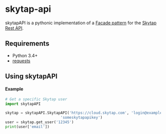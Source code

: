 skytap-api
==========
skytapAPI is a pythonic implementation of a [Facade pattern](https://en.wikipedia.org/wiki/Facade_pattern) for the [Skytap Rest API](help.skytap.com/#api-documentation).

Requirements
------------
* Python 3.4+
* [requests](http://docs.python-requests.org/en/latest/)

Using skytapAPI
---------------
#### Example

```python
# Get a specific Skytap user
import skytapAPI

skytap = skytapAPI.SkytapAPI('https://cloud.skytap.com', 'login@example.com',
                         'someskytapapikey')
user = skytap.get_user('12345')
print(user['email'])
```

